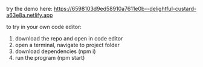 try the demo here: https://6598103d9ed58910a7611e0b--delightful-custard-a63e8a.netlify.app

to try in your own code editor:
1) download the repo and open in code editor
2) open a terminal, navigate to project folder
3) download dependencies (npm i)
4) run the program (npm start)

